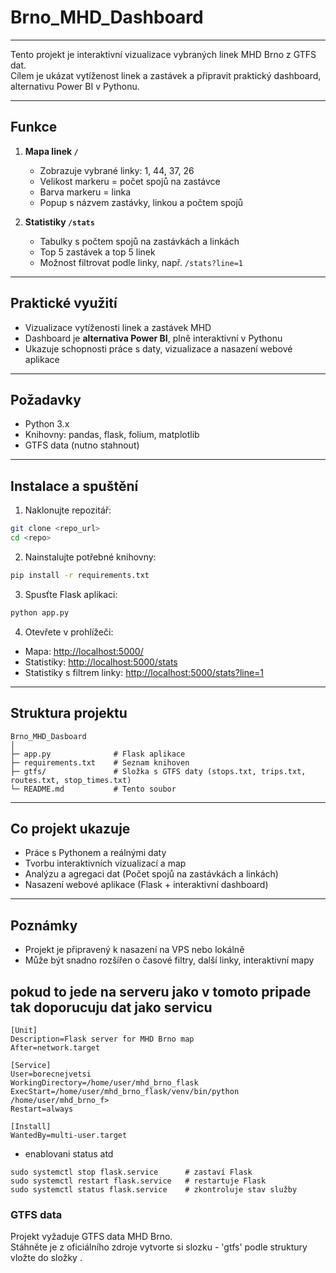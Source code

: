 # Brno_MHD_Dashboard


---



Tento projekt je interaktivní vizualizace vybraných linek MHD Brno z GTFS dat.  
Cílem je ukázat vytíženost linek a zastávek a připravit praktický dashboard, alternativu Power BI v Pythonu.

---

## Funkce

1. **Mapa linek `/`**  
   - Zobrazuje vybrané linky: 1, 44, 37, 26   
   - Velikost markeru = počet spojů na zastávce  
   - Barva markeru = linka  
   - Popup s názvem zastávky, linkou a počtem spojů

2. **Statistiky `/stats`**  
   - Tabulky s počtem spojů na zastávkách a linkách  
   - Top 5 zastávek a top 5 linek  
   - Možnost filtrovat podle linky, např. `/stats?line=1`

---

## Praktické využití

- Vizualizace vytíženosti linek a zastávek MHD  
- Dashboard je **alternativa Power BI**, plně interaktivní v Pythonu  
- Ukazuje schopnosti práce s daty, vizualizace a nasazení webové aplikace  

---

## Požadavky

- Python 3.x  
- Knihovny: pandas, flask, folium, matplotlib  
- GTFS data (nutno stahnout)  

---

## Instalace a spuštění

1. Naklonujte repozitář:

```bash
git clone <repo_url>
cd <repo>
````

2. Nainstalujte potřebné knihovny:

```bash
pip install -r requirements.txt
```

3. Spusťte Flask aplikaci:

```bash
python app.py
```

4. Otevřete v prohlížeči:

* Mapa: [http://localhost:5000/](http://localhost:5000/)
* Statistiky: [http://localhost:5000/stats](http://localhost:5000/stats)
* Statistiky s filtrem linky: [http://localhost:5000/stats?line=1](http://localhost:5000/stats?line=1)

---

## Struktura projektu

```
Brno_MHD_Dasboard
│
├─ app.py              # Flask aplikace
├─ requirements.txt    # Seznam knihoven
├─ gtfs/               # Složka s GTFS daty (stops.txt, trips.txt, routes.txt, stop_times.txt)
└─ README.md           # Tento soubor
```

---

## Co projekt ukazuje 

* Práce s Pythonem a reálnými daty
* Tvorbu interaktivních vizualizací a map
* Analýzu a agregaci dat (Počet spojů na zastávkách a linkách)
* Nasazení webové aplikace (Flask + interaktivní dashboard)

---

## Poznámky

* Projekt je připravený k nasazení na VPS nebo lokálně
* Může být snadno rozšířen o časové filtry, další linky, interaktivní mapy

## pokud to jede na serveru jako v tomoto pripade tak doporucuju dat jako servicu <br>

```
[Unit]
Description=Flask server for MHD Brno map
After=network.target

[Service]
User=borecnejvetsi
WorkingDirectory=/home/user/mhd_brno_flask
ExecStart=/home/user/mhd_brno_flask/venv/bin/python /home/user/mhd_brno_f>
Restart=always

[Install]
WantedBy=multi-user.target
```

* enablovani status atd

```
sudo systemctl stop flask.service      # zastaví Flask
sudo systemctl restart flask.service   # restartuje Flask
sudo systemctl status flask.service    # zkontroluje stav služby
```

### GTFS data

Projekt vyžaduje GTFS data MHD Brno.  
Stáhněte je z oficiálního zdroje  vytvorte si slozku   - 'gtfs'  podle struktury vložte do složky .





